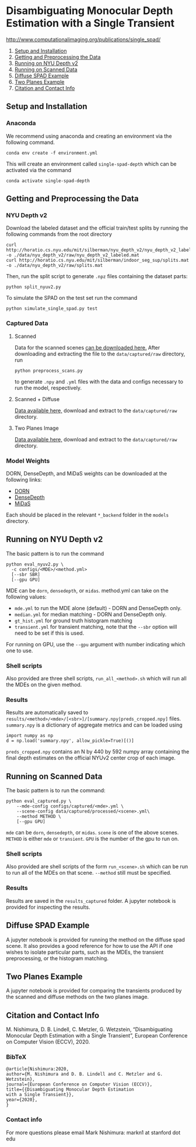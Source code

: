 

# Disambiguating Monocular Depth Estimation with a Single Transient

<http://www.computationalimaging.org/publications/single_spad/>

1.  [Setup and Installation](#orgf06a742)
2.  [Getting and Preprocessing the Data](#org6252436)
3.  [Running on NYU Depth v2](#orgda7b46c)
4.  [Running on Scanned Data](#org34e6a00)
5.  [Diffuse SPAD Example](#org7c2da03)
6.  [Two Planes Example](#orgbfffee3)
7.  [Citation and Contact Info](#org1a38d63)


<a id="orgf06a742"></a>

## Setup and Installation


### Anaconda

We recommend using anaconda and creating an environment via the following
command.

    conda env create -f environment.yml

This will create an environment called `single-spad-depth` which can be activated via
the command

    conda activate single-spad-depth


<a id="org6252436"></a>

## Getting and Preprocessing the Data


### NYU Depth v2

Download the labeled dataset and the official train/test splits by running the
following commands from the root directory

    curl http://horatio.cs.nyu.edu/mit/silberman/nyu_depth_v2/nyu_depth_v2_labeled.mat  -o ./data/nyu_depth_v2/raw/nyu_depth_v2_labeled.mat
    curl http://horatio.cs.nyu.edu/mit/silberman/indoor_seg_sup/splits.mat -o ./data/nyu_depth_v2/raw/splits.mat

Then, run the split script to generate `.npz` files containing the dataset
parts:

    python split_nyuv2.py

To simulate the SPAD on the test set run the command

    python simulate_single_spad.py test


### Captured Data

1.  Scanned

    Data for the scanned scenes [can be downloaded here.](https://drive.google.com/uc?export=download&id=1uckREyTwRShJBOVr0HWgbmu4oqPpNmxH)
    After downloading and extracting the file to the `data/captured/raw` directory, run
    
        python preprocess_scans.py
    
    to generate `.npy` and `.yml` files with the data and configs necessary to run
    the model, respectively.

2.  Scanned + Diffuse

    [Data available here,](https://drive.google.com/uc?export=download&id=1brsjTX_kFIEn2Pmj8CrEmc4OU2GewrIA) download and extract to the `data/captured/raw` directory.

3.  Two Planes Image

    [Data available here,](https://drive.google.com/uc?export=download&id=1oAl2q_SuzwaG2aMj9OaUcW8ECC09Kww6) download and extract to the `data/captured/raw` directory.


### Model Weights

DORN, DenseDepth, and MiDaS weights can be downloaded at the following links:

-   [DORN](https://drive.google.com/uc?export=download&id=1WPD2mf2wSvPwisaeeEDvzyxkAekj_rxR)
-   [DenseDepth](https://drive.google.com/uc?export=download&id=1Ua73crX4X8ma4h-MEIF9C1gXLmWOt8Yn)
-   [MiDaS](https://drive.google.com/uc?export=download&id=1ug1z2zmZA-ZTtOz8m7d_cDIbgu8FuRhi)

Each should be placed in the relevant `*_backend` folder in the `models` directory.


<a id="orgda7b46c"></a>

## Running on NYU Depth v2

The basic pattern is to run the command

    python eval_nyuv2.py \
      -c configs/<MDE>/<method.yml>
      [--sbr SBR]
      [--gpu GPU]

MDE can be `dorn`, `densedepth`, or `midas`.
method.yml can take on the following values:

-   `mde.yml` to run the MDE alone (default) - DORN and DenseDepth only.
-   `median.yml` for median matching - DORN and DenseDepth only.
-   `gt_hist.yml` for ground truth histogram matching
-   `transient.yml` for transient matching, note that the `--sbr` option will need
    to be set if this is used.

For running on GPU, use the `--gpu` argument with number indicating which one to
use.


### Shell scripts

Also provided are three shell scripts, `run_all_<method>.sh` which will run all
the MDEs on the given method.


### Results

Results are automatically saved to
`results/<method>/<mde>/[<sbr>]/[summary.npy|preds_cropped.npy]` files.
`summary.npy` is a dictionary of aggregate metrics and can be loaded using

    import numpy as np
    d = np.load('summary.npy', allow_pickle=True)[()]

`preds_cropped.npy` contains an N by 440 by 592 numpy array containing the final depth
estimates on the official NYUv2 center crop of each image.


<a id="org34e6a00"></a>

## Running on Scanned Data

The basic pattern is to run the command:

    python eval_captured.py \
        --mde-config configs/captured/<mde>.yml \
        --scene-config data/captured/processed/<scene>.yml\
        --method METHOD \
        [--gpu GPU]

`mde` can be `dorn`, `densedepth`, or `midas`.
`scene` is one of the above scenes.
`METHOD` is either `mde` or `transient`.
`GPU` is the number of the gpu to run on.


### Shell scripts

Also provided are shell scripts of the form `run_<scene>.sh` which can be run to
run all of the MDEs on that scene. `--method` still must be specified.


### Results

Results are saved in the `results_captured` folder. A jupyter notebook is
provided for inspecting the results.


<a id="org7c2da03"></a>

## Diffuse SPAD Example

A jupyter notebook is provided for running the method on the diffuse spad scene.
It also provides a good reference for how to use the API if one wishes to
isolate particular parts, such as the MDEs, the transient preprocessing, or the
histogram matching.


<a id="orgbfffee3"></a>

## Two Planes Example

A jupyter notebook is provided for comparing the transients produced by the
scanned and diffuse methods on the two planes image.


<a id="org1a38d63"></a>

## Citation and Contact Info

M. Nishimura, D. B. Lindell, C. Metzler, G. Wetzstein, “Disambiguating Monocular Depth Estimation with a Single Transient”, European Conference on Computer Vision (ECCV), 2020.


### BibTeX

    @article{Nishimura:2020,
    author={M. Nishimura and D. B. Lindell and C. Metzler and G. Wetzstein},
    journal={European Conference on Computer Vision (ECCV)},
    title={{Disambiguating Monocular Depth Estimation
    with a Single Transient}},
    year={2020},
    }


### Contact info

For more questions please email Mark Nishimura: markn1 at stanford dot edu

